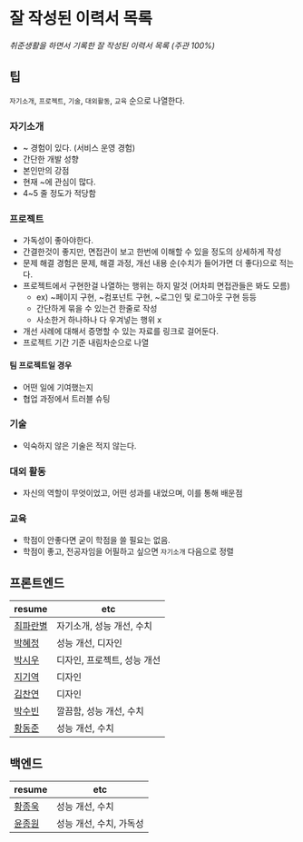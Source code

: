# 잘 작성된 이력서 목록

_취준생활을 하면서 기록한 잘 작성된 이력서 목록 (주관 100%)_   

## 팁

`자기소개`, `프로젝트`, `기술`, `대외활동`, `교육` 순으로 나열한다.

### 자기소개
- ~ 경험이 있다. (서비스 운영 경험)
- 간단한 개발 성향
- 본인만의 강점
- 현재 ~에 관심이 많다.
- 4~5 줄 정도가 적당함  

### 프로젝트
- 가독성이 좋아야한다.
- 간결한것이 좋지만, 면접관이 보고 한번에 이해할 수 있을 정도의 상세하게 작성
- 문제 해결 경험은 문제, 해결 과정, 개선 내용 순(수치가 들어가면 더 좋다)으로 적는다.
- 프로젝트에서 구현한걸 나열하는 행위는 하지 말것 (어차피 면접관들은 봐도 모름)  
    - ex) ~페이지 구현, ~컴포넌트 구현, ~로그인 및 로그아웃 구현 등등
    - 간단하게 묶을 수 있는건 한줄로 작성
    - 사소한거 하나하나 다 우겨넣는 행위 x
- 개선 사례에 대해서 증명할 수 있는 자료를 링크로 걸어둔다.  
- 프로젝트 기간 기준 내림차순으로 나열

#### 팀 프로젝트일 경우
- 어떤 일에 기여했는지
- 협업 과정에서 트러블 슈팅

### 기술
- 익숙하지 않은 기술은 적지 않는다.  

### 대외 활동
- 자신의 역할이 무엇이었고, 어떤 성과를 내었으며, 이를 통해 배운점

### 교육
- 학점이 안좋다면 굳이 학점을 쓸 필요는 없음.
- 학점이 좋고, 전공자임을 어필하고 싶으면 `자기소개` 다음으로 정렬

## 프론트엔드

| resume | etc |
| ------------- | ------------- |
| [최파란별](https://www.rallit.com/hub/resumes/239826/%EC%B5%9C%ED%8C%8C%EB%9E%80%EB%B3%84?isExpanded=true) | 자기소개, 성능 개선, 수치 |
| [박혜정](https://evalog.vercel.app/resume) | 성능 개선, 디자인 |
| [박시우](https://shiwoo.dev/resume) | 디자인, 프로젝트, 성능 개선 |
| [지기역](https://jigi-scripts.vercel.app/resume) | 디자인 |
| [김찬연](https://resume.chayeoi.site/) | 디자인 |
| [박수빈](https://www.rallit.com/hub/resumes/15901/%EB%B0%95%EC%88%98%EB%B9%88?isExpanded=true) | 깔끔함, 성능 개선, 수치 |
| [황동준](https://www.rallit.com/hub/resumes/1170864/%ED%99%A9%EB%8F%99%EC%A4%80?isExpanded=true) | 성능 개선, 수치 |

## 백엔드

| resume | etc |
| ------------- | ------------- |
| [황종욱](https://www.rallit.com/hub/resumes/37400/%ED%99%A9%EC%A2%85%EC%9A%B1?isExpanded=true) | 성능 개선, 수치 |
| [윤종원](https://www.rallit.com/hub/resumes/49292/%EC%9C%A4%EC%A2%85%EC%9B%90?isExpanded=true) | 성능 개선, 수치, 가독성 |